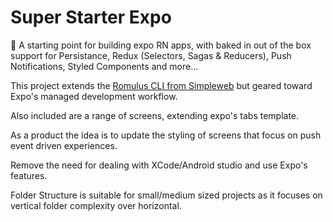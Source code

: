 # Super Starter Expo
🚀 A starting point for building expo RN apps, with baked in out of the box support for Persistance, Redux (Selectors, Sagas &amp; Reducers), Push Notifications, Styled Components and more...

This project extends the [Romulus CLI from Simpleweb](https://github.com/simpleweb/romulus-cli) but geared toward Expo's managed development workflow.

Also included are a range of screens, extending expo's tabs template.

As a product the idea is to update the styling of screens that focus on push event driven experiences.

Remove the need for dealing with XCode/Android studio and use Expo's features.

Folder Structure is suitable for small/medium sized projects as it focuses on vertical folder complexity over horizontal.
